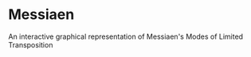 Messiaen
========

An interactive graphical representation of Messiaen's Modes of Limited Transposition
